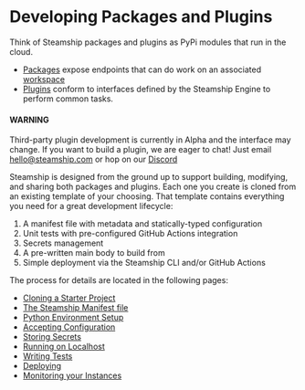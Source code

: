 <a id="developingpackagesandplugins"></a>

# Developing Packages and Plugins

Think of Steamship packages and plugins as PyPi modules that run in the cloud.

- [Packages](/developing/../packages/index.md#packages) expose endpoints that can do work on an associated [workspace](/developing/../data/workspaces.md#workspaces)
- [Plugins](/developing/../plugins/index.md#plugins) conform to interfaces defined by the Steamship Engine to perform common tasks.

#### WARNING
Third-party plugin development is currently in Alpha and the interface may change.
If you want to build a plugin, we are eager to chat!
Just email [hello@steamship.com](mailto:hello@steamship.com) or hop on our [Discord](http://steamship.com/discord)

Steamship is designed from the ground up to support building, modifying, and sharing both packages and plugins.
Each one you create is cloned from an existing template of your choosing.
That template contains everything you need for a great development lifecycle:

1. A manifest file with metadata and statically-typed configuration
2. Unit tests with pre-configured GitHub Actions integration
3. Secrets management
4. A pre-written main body to build from
5. Simple deployment via the Steamship CLI and/or GitHub Actions

The process for  details are located in the following pages:

* [Cloning a Starter Project](/developing/project-creation.md)
* [The Steamship Manifest file](/developing/steamship-manifest.md)
* [Python Environment Setup](/developing/environment-setup.md)
* [Accepting Configuration](/developing/configuration.md)
* [Storing Secrets](/developing/storing-secrets.md)
* [Running on Localhost](/developing/running.md)
* [Writing Tests](/developing/testing.md)
* [Deploying](/developing/deploying.md)
* [Monitoring your Instances](/developing/monitoring.md)
